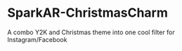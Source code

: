 # SparkAR-ChristmasCharm
A combo Y2K and Christmas theme into one cool filter for Instagram/Facebook
